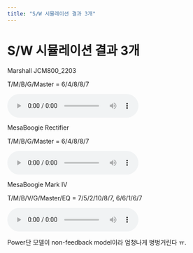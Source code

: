 ```yaml
---
title: "S/W 시뮬레이션 결과 3개"
---
```

# S/W 시뮬레이션 결과 3개


Marshall JCM800_2203




T/M/B/G/Master = 6/4/8/8/7




![audio](/assets/images/71587640e6d37d4295f58837c758f054.mp3)








MesaBoogie Rectifier

T/M/B/G/Master = 6/4/8/8/7




![audio](/assets/images/2ae19c9c7eb246756469bfdfbccb2ca3.mp3)








MesaBoogie Mark IV

T/M/B/V/G/Master/EQ = 7/5/2/10/8/7, 6/6/1/6/7




![audio](/assets/images/bf7fd49e04e95b9585c3dff7190a4bed.mp3)





Power단 모델이 non-feedback model이라 엄청나게 벙벙거린다 ㅠ.


